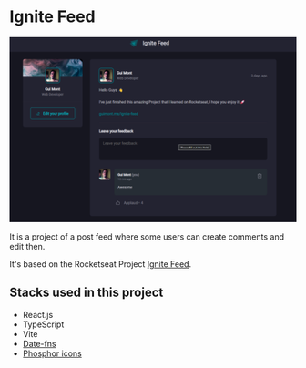# Ignite Feed

<img src="./screenshot.png">

It is a project of a post feed where some users can create comments and edit then. 

It's based on the Rocketseat Project [Ignite Feed](https://github.com/rocketseat-education/ignite-reactjs-01-fundamentos-react). 

## Stacks used in this project

* React.js
* TypeScript
* Vite
* [Date-fns](https://date-fns.org/)
* [Phosphor icons](https://phosphoricons.com/)

